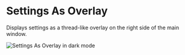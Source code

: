 # Settings As Overlay

Displays settings as a thread-like overlay on the right side of the main window.

![Settings As Overlay in dark mode](https://minidiscordthemes.github.io/Snippets/SettingsAsOverlay/preview.avif)